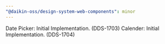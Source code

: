 ```yaml
---
"@daikin-oss/design-system-web-components": minor
---
```


Date Picker: Initial Implementation. (DDS-1703)
Calender: Initial Implementation. (DDS-1704)
